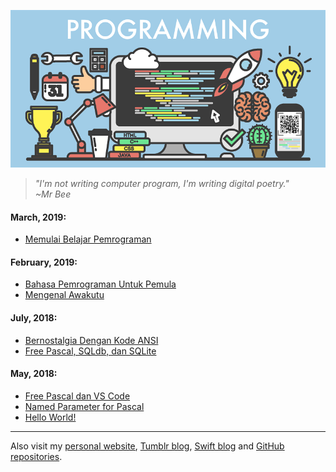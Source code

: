 [![header iamge](img/programming.png)](https://www.shutterstock.com/image-vector/programming-concept-illustration-signs-icons-on-631891025)

> *"I'm not writing computer program, I'm writing digital poetry."    
> ~Mr Bee*

#### March, 2019:
* [Memulai Belajar Pemrograman](memulai-belajar-pemrograman.md)

#### February, 2019:
* [Bahasa Pemrograman Untuk Pemula](bahasa-pemrograman-pemula.md)
* [Mengenal Awakutu](mengenal-awakutu.md)

#### July, 2018:
* [Bernostalgia Dengan Kode ANSI](nostalgia-dengan-kode-ansi.md)
* [Free Pascal, SQLdb, dan SQLite](fpc-sqldb-dan-sqlite.md)

#### May, 2018:
* [Free Pascal dan VS Code](fpc-dan-vscode.md)
* [Named Parameter for Pascal](namedparameter.md)
* [Hello World!](hello.md)

---
Also visit my [personal website](https://pak.lebah.web.id), [Tumblr blog](http://paklebah.tumblr.com), [Swift blog](http://medium.com/@pak.lebah) and [GitHub repositories](http://github.com/pakLebah).
